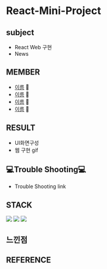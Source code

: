 # React-Mini-Project


## subject
* React Web 구현
* News

## MEMBER
* [이름](https://github.com/주소) 🌷
* [이름](https://github.com/주소) 🌼
* [이름](https://github.com/주소) 🌻
* [이름](https://github.com/주소) 🌷

## RESULT
* UI화면구성
* 웹 구현 gif


## 💻Trouble Shooting💻
* Trouble Shooting link


## STACK
<img src="https://img.shields.io/badge/HTML5-E34F26?style=flat-square&logo=HTML5&logoColor=white"/></a> 
<img src="https://img.shields.io/badge/CSS3-1572B6?style=flat-square&logo=CSS3&logoColor=white"/></a> 
<img src="https://img.shields.io/badge/JavaScript-F7DF1E?style=flat-square&logo=JavaScript&logoColor=white"/></a> 

## 느낀점

## REFERENCE


